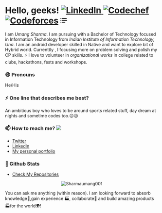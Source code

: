 # Hello, geeks!  <a href="https://www.linkedin.com/in/0729/"> <img alt="LinkedIn" width="22px" src="https://cdn.jsdelivr.net/npm/simple-icons@v3/icons/linkedin.svg"/> </a> </a><a href="https://www.codechef.com/users/sharmaumang001"><img alt="Codechef" width="22px" src="https://cdn.jsdelivr.net/npm/simple-icons@3.6.1/icons/codechef.svg" /></a> <a href="https://codeforces.com/profile/sharmaumang001"><img alt="Codeforces" width="22px" src="https://cdn.jsdelivr.net/npm/simple-icons@3.6.1/icons/codeforces.svg" /></a> <a href="https://clist.by/coder/sharmaumang001"><img alt="CList" width="22px" src="https://github.com/sharmaumang001/sharmaumang001/blob/main/list.svg" /></a> 

I am _Umang Sharma_. I am pursuing with a Bachelor of Technology focused in Information Technology from _Indian Institute of Information Technology, Una_. I am an android developer skilled in Native and want to explore bit of Hybrid world. Currenttly , I focusing more on problem solving and polish my CP skiils. ⚡ I love to  volunteer in *organizational works* in college related to clubs, hackathons, fests and workshops.

### 😄 Pronouns
He/His

### ⚡ One line that describes me best? 
An ambitious boy who loves to be around sports related stuff, day dream at nights and sometime codes too.😉😉

### 📫 How to reach me? ![](https://visitor-badge.glitch.me/badge?page_id=sharmaumang001.sharmaumang001)
- [Twitter](https://twitter.com/wahiLadka) 
- [LinkedIn](https://www.linkedin.com/in/0729/) 
- [My personal portfolio](http://sharmaumang001.github.io) 

### 🎯 Github Stats
- [Check My Repositories](https://github.com/sharmaumang001?tab=repositories)

<p align="center"> <img src="https://github-readme-stats.vercel.app/api?username=sharmaumang001&show_icons=true&theme=gotham" alt="Sharmaumang001" />



You can ask me anything (within reason). I am looking forward to absorb knowledge🧠,gain experience 🏭, collaborate🤝 and build amazing products 🏭for the world🌍!

<!--
**janviaroraa/janviaroraa** is a ✨ _special_ ✨ repository because its `README.md` (this file) appears on your GitHub profile.

Here are some ideas to get you started:

- 🔭 I’m currently working on ...
- 🌱 I’m currently learning ...
- 👯 I’m looking to collaborate on ...
- 🤔 I’m looking for help with ...
- 💬 Ask me about ...
- 📫 How to reach me: ...
- 😄 Pronouns: ...
- ⚡ Fun fact: ...
-->
